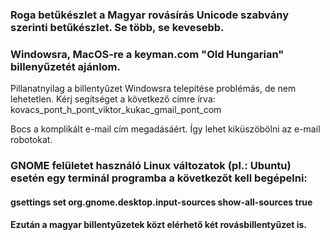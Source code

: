 ### Roga betűkészlet a Magyar rovásírás Unicode szabvány szerinti betűkészlet. Se több, se kevesebb.
### Windowsra, MacOS-re a keyman.com "Old Hungarian" billenyűzetét ajánlom.

Pillanatnyilag a billentyűzet Windowsra telepítése problémás, de nem lehetetlen.
Kérj segítséget a következő címre írva: kovacs_pont_h_pont_viktor_kukac_gmail_pont_com

Bocs a komplikált e-mail cím megadásáért. Így lehet kiküszöbölni az e-mail robotokat.

### GNOME felületet használó Linux változatok (pl.: Ubuntu) esetén egy terminál programba a következőt kell begépelni:
#### gsettings set org.gnome.desktop.input-sources show-all-sources true
#### Ezután a magyar billentyűzetek közt elérhető két rovásbillentyűzet is.
